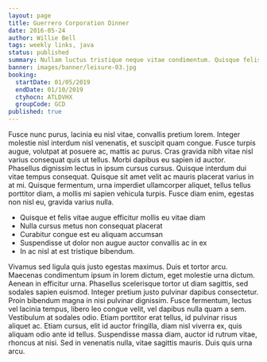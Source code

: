```yaml
---
layout: page
title: Guerrero Corporation Dinner
date: 2016-05-24
author: Willie Bell
tags: weekly links, java
status: published
summary: Nullam luctus tristique neque vitae condimentum. Quisque felis metus, laoreet.
banner: images/banner/leisure-03.jpg
booking:
  startDate: 01/05/2019
  endDate: 01/10/2019
  ctyhocn: ATLDVHX
  groupCode: GCD
published: true
---
```

Fusce nunc purus, lacinia eu nisl vitae, convallis pretium lorem. Integer molestie nisl interdum nisl venenatis, et suscipit quam congue. Fusce turpis augue, volutpat at posuere ac, mattis ac purus. Cras gravida nibh vitae nisl varius consequat quis ut tellus. Morbi dapibus eu sapien id auctor. Phasellus dignissim lectus in ipsum cursus cursus. Quisque interdum dui vitae tempus consequat. Quisque sit amet velit ac mauris placerat varius in at mi. Quisque fermentum, urna imperdiet ullamcorper aliquet, tellus tellus porttitor diam, a mollis mi sapien vehicula turpis. Fusce diam enim, egestas non nisl eu, gravida varius nulla.

* Quisque et felis vitae augue efficitur mollis eu vitae diam
* Nulla cursus metus non consequat placerat
* Curabitur congue est eu aliquam accumsan
* Suspendisse ut dolor non augue auctor convallis ac in ex
* In ac nisl at est tristique bibendum.

Vivamus sed ligula quis justo egestas maximus. Duis et tortor arcu. Maecenas condimentum ipsum in lorem dictum, eget molestie urna dictum. Aenean in efficitur urna. Phasellus scelerisque tortor ut diam sagittis, sed sodales sapien euismod. Integer pretium justo pulvinar dapibus consectetur. Proin bibendum magna in nisi pulvinar dignissim. Fusce fermentum, lectus vel lacinia tempus, libero leo congue velit, vel dapibus nulla quam a sem. Vestibulum at sodales odio. Etiam porttitor erat tellus, id pulvinar risus aliquet ac. Etiam cursus, elit id auctor fringilla, diam nisl viverra ex, quis aliquam odio ante id tellus. Suspendisse massa diam, auctor id rutrum vitae, rhoncus at nisi. Sed in venenatis nulla, vitae sagittis mauris. Duis quis urna arcu.
